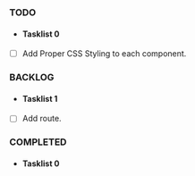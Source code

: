### TODO

- #### Tasklist 0
- [ ] Add Proper CSS Styling to each component.

### BACKLOG

- #### Tasklist 1
- [ ] Add route.

### COMPLETED

- #### Tasklist 0
